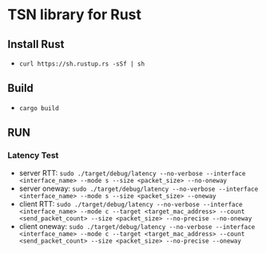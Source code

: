 # TSN library for Rust

## Install Rust
- `curl https://sh.rustup.rs -sSf | sh`

## Build
- `cargo build`

## RUN
### Latency Test
- server RTT:
`sudo ./target/debug/latency --no-verbose --interface <interface_name> --mode s --size <packet_size> --no-oneway`
- server oneway:
`sudo ./target/debug/latency --no-verbose --interface <interface_name> --mode s --size <packet_size> --oneway`
- client RTT:
`sudo ./target/debug/latency --no-verbose --interface <interface_name> --mode c --target <target_mac_address> --count <send_packet_count> --size <packet_size> --no-precise --no-oneway`
- client oneway:
`sudo ./target/debug/latency --no-verbose --interface <interface_name> --mode c --target <target_mac_address> --count <send_packet_count> --size <packet_size> --no-precise --oneway`
